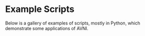 Example Scripts
===============

Below is a gallery of examples of scripts, mostly in Python, which demonstrate some applications of AVNI.
